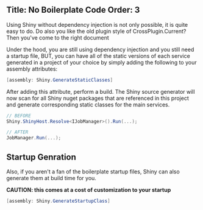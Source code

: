 Title: No Boilerplate Code
Order: 3
---

Using Shiny without dependency injection is not only possible, it is quite easy to do.  Do also you like the old plugin style of CrossPlugin.Current?  Then you've come to the right document

Under the hood, you are still using dependency injection and you still need a startup file, BUT, you can have all of the static versions of each service generated in a project of your choice by simply adding the following to your assembly attributes:

```csharp
[assembly: Shiny.GenerateStaticClasses]
```

After adding this attribute, perform a build.  The Shiny source generator will now scan for all Shiny nuget packages that are referenced in this project and generate corresponding static classes for the main services.  

```csharp
// BEFORE
Shiny.ShinyHost.Resolve<IJobManager>().Run(...);

// AFTER
JobManager.Run(...);
```


## Startup Genration
Also, if you aren't a fan of the boilerplate startup files, Shiny can also generate them at build time for you. 

**CAUTION: this comes at a cost of customization to your startup**



```csharp
[assembly: Shiny.GenerateStartupClass]
```
